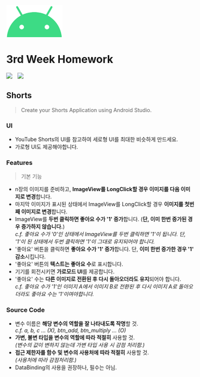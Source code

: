 <img src="../README/ic_android.png" width="150px">

# 3rd Week Homework

<img src="./README/img_main_portrait.png" width="200px">
<img src="./README/img_main_landscape.png" style="margin-left: 10px;">


## Shorts
> Create your Shorts Application using Android Studio.

### UI
- YouTube Shorts의 UI를 참고하여 세로형 UI를 최대한 비슷하게 만드세요.<br>
- 가로형 UI도 제공해야합니다.<br>

### Features
> 기본 기능
- n장의 이미지를 준비하고, <b>ImageView를 LongClick할 경우 이미지를 다음 이미지로 변경</b>합니다.<br>
- 마지막 이미지가 표시된 상태에서 ImageView를 LongClick할 경우 <b>이미지를 첫번째 이미지로 변경</b>합니다.<br>
- ImageView를 <b>두번 클릭하면 좋아요 수가 '1' 증가</b>합니다. (<b>단, 이미 한번 증가된 경우 증가하지 않습니다.</b>)<br>
<i>c.f. 좋아요 수가 '0'인 상태에서 ImageView를 두번 클릭하면 '1'이 됩니다. 단, '1'이 된 상태에서 두번 클릭하면 '1'이 그대로 유지되어야 합니다.</i><br>
- '좋아요' 버튼을 클릭하면 <b>좋아요 수가 '1' 증가</b>합니다. 단, <b>이미 한번 증가한 경우 '1' 감소</b>시킵니다.<br>
- '좋아요' 버튼의 <b>텍스트는 좋아요 수</b>로 표시합니다.<br>
- 기기를 회전시키면 <b>가로모드 UI</b>를 제공합니다.<br>
- '좋아요' 수는 <b>다른 이미지로 전환된 후 다시 돌아오더라도 유지</b>되어야 합니다.<br>
<i>c.f. 좋아요 수가 '1'인 이미지 A에서 이미지 B로 전환된 후 다시 이미지 A로 돌아오더라도 좋아요 수는 '1'이여야합니다.</i><br>

### Source Code
- 변수 이름은 <b>해당 변수의 역할을 잘 나타내도록 작명</b>할 것.<br>
<i>c.f. a, b, c ... (X), btn_add, btn_multiply ... (O)</i><br>
- <b>가변, 불변 타입을 변수의 역할에 따라 적절히</b> 사용할 것.<br>
<i>(변수의 값이 변하지 않는데 가변 타입 사용 시 감점 처리함.)</i><br>
- <b>접근 제한자를 함수 및 변수의 사용처에 따라 적절히</b> 사용할 것.<br>
<i>(사용처에 따라 감점처리함.)</i>
- DataBinding의 사용을 권장하나, 필수는 아님.
